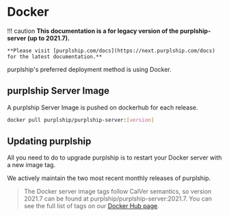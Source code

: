 # Docker

!!! caution
    **This documentation is a for legacy version of the purplship-server (up to 2021.7).**

    **Please visit [purplship.com/docs](https://next.purplship.com/docs) for the latest documentation.**

purplship's preferred deployment method is using Docker.

## purplship Server Image

A purplship Server Image is pushed on dockerhub for each release.

```bash
docker pull purplship/purplship-server:[version]
```


## Updating purplship

All you need to do to upgrade purplship is to restart your Docker server with a new image tag.

We actively maintain the two most recent monthly releases of purplship.

> The Docker server image tags follow CalVer semantics, so version 2021.7 can be found at purplship/purplship-server:2021.7.
> You can see the full list of tags on our [Docker Hub page](https://hub.docker.com/r/purplship/purplship-server/tags).
